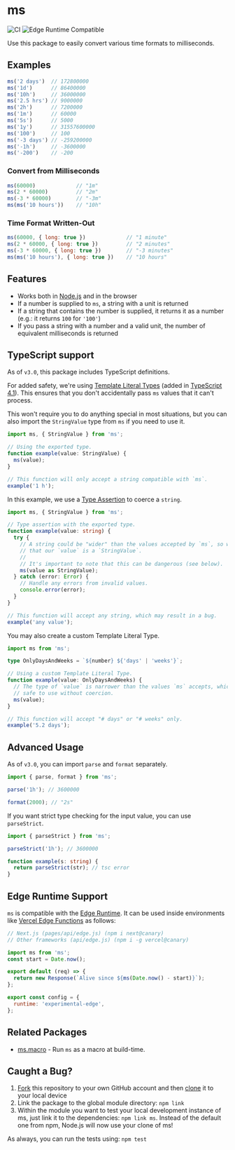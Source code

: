 # ms

![CI](https://github.com/vercel/ms/workflows/CI/badge.svg)
![Edge Runtime Compatible](https://img.shields.io/badge/edge--runtime-%E2%9C%94%20compatible-black)

Use this package to easily convert various time formats to milliseconds.

## Examples

```js
ms('2 days')  // 172800000
ms('1d')      // 86400000
ms('10h')     // 36000000
ms('2.5 hrs') // 9000000
ms('2h')      // 7200000
ms('1m')      // 60000
ms('5s')      // 5000
ms('1y')      // 31557600000
ms('100')     // 100
ms('-3 days') // -259200000
ms('-1h')     // -3600000
ms('-200')    // -200
```

### Convert from Milliseconds

```js
ms(60000)             // "1m"
ms(2 * 60000)         // "2m"
ms(-3 * 60000)        // "-3m"
ms(ms('10 hours'))    // "10h"
```

### Time Format Written-Out

```js
ms(60000, { long: true })             // "1 minute"
ms(2 * 60000, { long: true })         // "2 minutes"
ms(-3 * 60000, { long: true })        // "-3 minutes"
ms(ms('10 hours'), { long: true })    // "10 hours"
```

## Features

- Works both in [Node.js](https://nodejs.org) and in the browser
- If a number is supplied to `ms`, a string with a unit is returned
- If a string that contains the number is supplied, it returns it as a number (e.g.: it returns `100` for `'100'`)
- If you pass a string with a number and a valid unit, the number of equivalent milliseconds is returned

## TypeScript support

As of `v3.0`, this package includes TypeScript definitions.

For added safety, we're using [Template Literal Types](https://www.typescriptlang.org/docs/handbook/2/template-literal-types.html) (added in [TypeScript 4.1](https://www.typescriptlang.org/docs/handbook/release-notes/typescript-4-1.html)). This ensures that you don't accidentally pass `ms` values that it can't process.

This won't require you to do anything special in most situations, but you can also import the `StringValue` type from `ms` if you need to use it.

```ts
import ms, { StringValue } from 'ms';

// Using the exported type.
function example(value: StringValue) {
  ms(value);
}

// This function will only accept a string compatible with `ms`.
example('1 h');
```

In this example, we use a [Type Assertion](https://www.typescriptlang.org/docs/handbook/2/everyday-types.html#type-assertions) to coerce a `string`.

```ts
import ms, { StringValue } from 'ms';

// Type assertion with the exported type.
function example(value: string) {
  try {
    // A string could be "wider" than the values accepted by `ms`, so we assert
    // that our `value` is a `StringValue`.
    //
    // It's important to note that this can be dangerous (see below).
    ms(value as StringValue);
  } catch (error: Error) {
    // Handle any errors from invalid values.
    console.error(error);
  }
}

// This function will accept any string, which may result in a bug.
example('any value');
```

You may also create a custom Template Literal Type.

```ts
import ms from 'ms';

type OnlyDaysAndWeeks = `${number} ${'days' | 'weeks'}`;

// Using a custom Template Literal Type.
function example(value: OnlyDaysAndWeeks) {
  // The type of `value` is narrower than the values `ms` accepts, which is
  // safe to use without coercion.
  ms(value);
}

// This function will accept "# days" or "# weeks" only.
example('5.2 days');
```

## Advanced Usage

As of `v3.0`, you can import `parse` and `format` separately.

```ts
import { parse, format } from 'ms';

parse('1h'); // 3600000

format(2000); // "2s"
```

If you want strict type checking for the input value, you can use `parseStrict`.

```ts
import { parseStrict } from 'ms';

parseStrict('1h'); // 3600000

function example(s: string) {
  return parseStrict(str); // tsc error
}
```

## Edge Runtime Support

`ms` is compatible with the [Edge Runtime](https://edge-runtime.vercel.app/). It can be used inside environments like [Vercel Edge Functions](https://vercel.com/edge) as follows:

```js
// Next.js (pages/api/edge.js) (npm i next@canary)
// Other frameworks (api/edge.js) (npm i -g vercel@canary)

import ms from 'ms';
const start = Date.now();

export default (req) => {
  return new Response(`Alive since ${ms(Date.now() - start)}`);
};

export const config = {
  runtime: 'experimental-edge',
};
```

## Related Packages

- [ms.macro](https://github.com/knpwrs/ms.macro) - Run `ms` as a macro at build-time.

## Caught a Bug?

1. [Fork](https://help.github.com/articles/fork-a-repo/) this repository to your own GitHub account and then [clone](https://help.github.com/articles/cloning-a-repository/) it to your local device
2. Link the package to the global module directory: `npm link`
3. Within the module you want to test your local development instance of ms, just link it to the dependencies: `npm link ms`. Instead of the default one from npm, Node.js will now use your clone of ms!

As always, you can run the tests using: `npm test`
